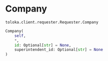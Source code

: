 # Company
`toloka.client.requester.Requester.Company`

```python
Company(
    self,
    *,
    id: Optional[str] = None,
    superintendent_id: Optional[str] = None
)
```

